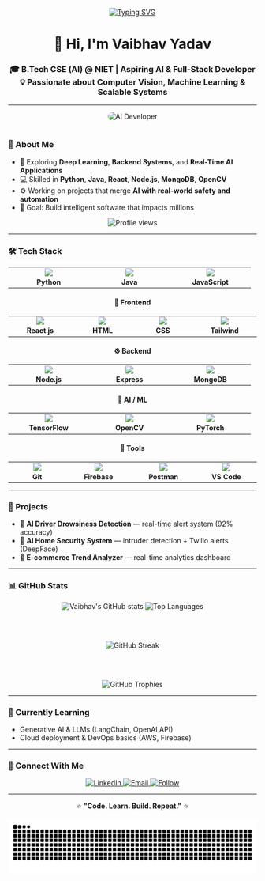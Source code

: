 <!-- Typing Animation -->
<p align="center">
  <a href="https://github.com/vaibhavx002">
    <img src="https://readme-typing-svg.demolab.com?font=Fira+Code&weight=500&size=22&pause=1000&color=00C2CB&center=true&vCenter=true&width=750&lines=Hey!+I'm+Vaibhav+Yadav;AI+%26+Full+Stack+Developer;Passionate+about+Computer+Vision,+Machine+Learning+%26+AI;Building+Scalable+Real-Time+Systems;Creating+Impact+Through+Code+%26+Innovation" alt="Typing SVG" />
  </a>
</p>

<!-- Header -->
<h1 align="center">👋 Hi, I'm Vaibhav Yadav</h1>
<h3 align="center">
🎓 B.Tech CSE (AI) @ NIET | Aspiring AI & Full-Stack Developer <br>
💡 Passionate about Computer Vision, Machine Learning & Scalable Systems
</h3>

---

<!-- About Section -->
<div align="center">
  <img src="https://media.giphy.com/media/qgQUggAC3Pfv687qPC/giphy.gif" width="350" alt="AI Developer" style="border-radius: 20px; margin-bottom: 15px;"/>
</div>

### 🚀 About Me

- 🧠 Exploring **Deep Learning**, **Backend Systems**, and **Real-Time AI Applications**  
- 💻 Skilled in **Python**, **Java**, **React**, **Node.js**, **MongoDB**, **OpenCV**  
- ⚙️ Working on projects that merge **AI with real-world safety and automation**  
- 🎯 Goal: Build intelligent software that impacts millions  

<p align="center">
  <img src="https://komarev.com/ghpvc/?username=vaibhavx002&label=Profile%20Views&color=00C2CB&style=flat" alt="Profile views"/>
</p>

---

### 🛠️ Tech Stack  

<div align="center">

<table>
<tr>
<td align="center" width="150">
  <img src="https://skillicons.dev/icons?i=python" width="45"/><br><b>Python</b>
</td>
<td align="center" width="150">
  <img src="https://skillicons.dev/icons?i=java" width="45"/><br><b>Java</b>
</td>
<td align="center" width="150">
  <img src="https://skillicons.dev/icons?i=js" width="45"/><br><b>JavaScript</b>
</td>
</tr>
</table>

<h4>🎨 Frontend</h4>
<table>
<tr>
<td align="center" width="150">
  <img src="https://skillicons.dev/icons?i=react" width="45"/><br><b>React.js</b>
</td>
<td align="center" width="150">
  <img src="https://skillicons.dev/icons?i=html" width="45"/><br><b>HTML</b>
</td>
<td align="center" width="150">
  <img src="https://skillicons.dev/icons?i=css" width="45"/><br><b>CSS</b>
</td>
<td align="center" width="150">
  <img src="https://skillicons.dev/icons?i=tailwind" width="45"/><br><b>Tailwind</b>
</td>
</tr>
</table>

<h4>⚙️ Backend</h4>
<table>
<tr>
<td align="center" width="150">
  <img src="https://skillicons.dev/icons?i=nodejs" width="45"/><br><b>Node.js</b>
</td>
<td align="center" width="150">
  <img src="https://skillicons.dev/icons?i=express" width="45"/><br><b>Express</b>
</td>
<td align="center" width="150">
  <img src="https://skillicons.dev/icons?i=mongodb" width="45"/><br><b>MongoDB</b>
</td>
</tr>
</table>

<h4>🤖 AI / ML</h4>
<table>
<tr>
<td align="center" width="150">
  <img src="https://skillicons.dev/icons?i=tensorflow" width="45"/><br><b>TensorFlow</b>
</td>
<td align="center" width="150">
  <img src="https://skillicons.dev/icons?i=opencv" width="45"/><br><b>OpenCV</b>
</td>
<td align="center" width="150">
  <img src="https://skillicons.dev/icons?i=pytorch" width="45"/><br><b>PyTorch</b>
</td>
</tr>
</table>

<h4>🧰 Tools</h4>
<table>
<tr>
<td align="center" width="150">
  <img src="https://skillicons.dev/icons?i=git" width="45"/><br><b>Git</b>
</td>
<td align="center" width="150">
  <img src="https://skillicons.dev/icons?i=firebase" width="45"/><br><b>Firebase</b>
</td>
<td align="center" width="150">
  <img src="https://skillicons.dev/icons?i=postman" width="45"/><br><b>Postman</b>
</td>
<td align="center" width="150">
  <img src="https://skillicons.dev/icons?i=vscode" width="45"/><br><b>VS Code</b>
</td>
</tr>
</table>

</div>

---

### 💼 Projects
- 🔹 **AI Driver Drowsiness Detection** — real-time alert system (92% accuracy)  
- 🔹 **AI Home Security System** — intruder detection + Twilio alerts (DeepFace)  
- 🔹 **E-commerce Trend Analyzer** — real-time analytics dashboard

---

### 📊 GitHub Stats

<div align="center">

  <img src="https://github-readme-stats.vercel.app/api?username=vaibhavx002&show_icons=true&theme=radical&hide_border=true&border_radius=10" alt="Vaibhav's GitHub stats" height="170px" />
  <img src="https://github-readme-stats.vercel.app/api/top-langs/?username=vaibhavx002&layout=compact&theme=radical&hide_border=true&border_radius=10" alt="Top Languages" height="170px" />
  
  <br><br>
  
  <img src="https://streak-stats.demolab.com?user=vaibhavx002&theme=radical&hide_border=true&border_radius=10" alt="GitHub Streak" height="180px" />
  
  <br><br>
  
  <img src="https://github-profile-trophy.vercel.app/?username=vaibhavx002&theme=radical&no-frame=true&margin-w=10&row=1&column=6" alt="GitHub Trophies" width="800px" />

</div>

---

### 🌱 Currently Learning
- Generative AI & LLMs (LangChain, OpenAI API)  
- Cloud deployment & DevOps basics (AWS, Firebase)

---

### 🤝 Connect With Me
<p align="center">
  <a href="https://www.linkedin.com/in/vaibhavx002/" target="_blank" title="LinkedIn">
    <img src="https://img.shields.io/badge/LinkedIn-0077B5?style=for-the-badge&logo=linkedin&logoColor=white" alt="LinkedIn" />
  </a>
  <a href="mailto:vaibhavy002@gmail.com" title="Email">
    <img src="https://img.shields.io/badge/Gmail-D14836?style=for-the-badge&logo=gmail&logoColor=white" alt="Email" />
  </a>
  <a href="https://github.com/vaibhavx002" title="GitHub profile">
    <img src="https://img.shields.io/github/followers/vaibhavx002?label=Follow&style=social" alt="Follow" />
  </a>
</p>

---

<p align="center">
  ⭐ <b>"Code. Learn. Build. Repeat."</b> ⭐
</p>

<!-- Snake animation -->
<p align="center">
  <img src="https://github.com/vaibhavx002/vaibhavx002/blob/output/github-contribution-grid-snake.svg" alt="Contribution snake" />
</p>
